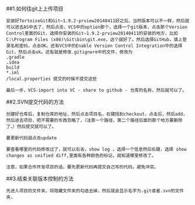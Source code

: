 ##1.如何往git上上传项目

    安装好TortoiseGit和Git—1.9.2-prview20140411好之后，当然版本可以不一样，然后就可以进去AS中去了，然后点击，VCS中的option那个，选择一个git版本，点击那个Version Control里面的Git，选择你安装的Git—1.9.2-prview20140411的安装的地方，比如C:\Program Files (x86)\Git\bin\git.exe，这个就好了。然后选择GitHub，填上登录名和密码，点击OK。还有VCS中的Enable Version Control Integration中的选择Git，然后点击ok。还有就是修改.gitignore中的文件，修改为
    .gradle
    .idea
    build
    *.iml
    /local.properties 提交的时候不提交这些

    最后一步，VCS-import into VC - share to github - 仓库的名称，然后就可以了。

##2.SVN提交代码的方法

    创建好仓库后，复制仓库的地址，然后点击项目名，右键找到checkout，点击后，然后add，然后进去项目，把不需要的东西忽略了，（注意一个路径，第二个路径后面的那个地方要删除了。）然后提交就可以了。

    要更新代码就点击update

    要查看哪里的代码修改过了，就可以右击，show log ，选择一个信息然后右键，选择 show changes as unified diff,里面有各种颜色的标记，就知道哪里修改了。

    注意，如果合作开发项目的话，要先更新代码再提交自己写的代码，避免冲突。
    
##3.结束关联版本控制的方法

    先进入项目的文件夹，将隐藏文件夹的勾选去掉，然后就会显示名字为.git或者.svn的文件夹，       
